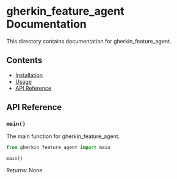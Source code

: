 # gherkin_feature_agent Documentation

This directory contains documentation for gherkin_feature_agent.

## Contents

- [Installation](../README.md#installation)
- [Usage](../README.md#usage)
- [API Reference](#api-reference)

## API Reference

### `main()`

The main function for gherkin_feature_agent.

```python
from gherkin_feature_agent import main

main()
```

Returns: None
